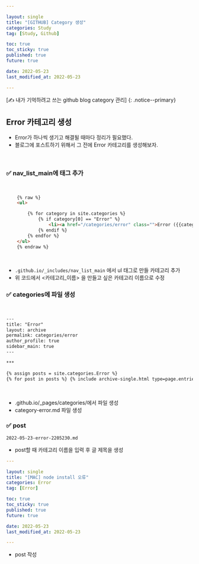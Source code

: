 ```yaml
---

layout: single
title: "[GITHUB] Category 생성"
categories: Study
tag: [Study, Github]

toc: true
toc_sticky: true
published: true
future: true

date: 2022-05-23
last_modified_at: 2022-05-23

---
```


[✍️ 내가 기억하려고 쓰는 github blog category 관리]
{: .notice--primary}  


## Error 카테고리 생성  

- Error가 하나씩 생기고 해결될 때마다 정리가 필요했다.  
- 블로그에 포스트하기 위해서 그 전에 Error 카테고리를 생성해보자.  

<br />

### ✅ nav_list_main에 태그 추가

<br/>

```html
    {% raw %}
    <ul>

        {% for category in site.categories %}
            {% if category[0] == "Error" %}
                <li><a href="/categories/error" class="">Error ({{category[1].size}})</a></li>
            {% endif %}
        {% endfor %}
    </ul>
    {% endraw %}
```

<br/>

- `.github.io/_includes/nav_list_main` 에서 ul 태그로 만들 카테고리 추가
- 위 코드에서 <카테고리_이름> 을 만들고 싶은 카테고리 이름으로 수정

### ✅ categories에 파일 생성

<br/>

```html
---
title: "Error"
layout: archive
permalink: categories/error
author_profile: true
sidebar_main: true
---

***

{% assign posts = site.categories.Error %}
{% for post in posts %} {% include archive-single.html type=page.entries_layout %} {% endfor %}
```

<br/>

- .github.io/_pages/categories/에서 파일 생성
- category-error.md 파일 생성

### ✅ post

```
2022-05-23-error-2205230.md
```

- post할 때 카테고리 이름을 입력 후 글 제목을 생성

```yaml
---

layout: single
title: "[MAC] node install 오류"
categories: Error
tag: [Error]

toc: true
toc_sticky: true
published: true
future: true

date: 2022-05-23
last_modified_at: 2022-05-23

---
```

- post 작성
